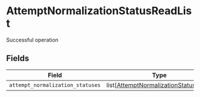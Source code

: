 # AttemptNormalizationStatusReadList

Successful operation


## Fields

| Field                                                                                         | Type                                                                                          | Required                                                                                      | Description                                                                                   |
| --------------------------------------------------------------------------------------------- | --------------------------------------------------------------------------------------------- | --------------------------------------------------------------------------------------------- | --------------------------------------------------------------------------------------------- |
| `attempt_normalization_statuses`                                                              | list[[AttemptNormalizationStatusRead](../../models/shared/attemptnormalizationstatusread.md)] | :heavy_minus_sign:                                                                            | N/A                                                                                           |